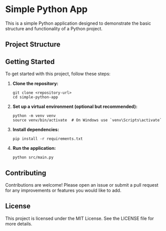 # Simple Python App

This is a simple Python application designed to demonstrate the basic structure and functionality of a Python project. 

## Project Structure



## Getting Started

To get started with this project, follow these steps:

1. **Clone the repository:**
   ```
   git clone <repository-url>
   cd simple-python-app
   ```

2. **Set up a virtual environment (optional but recommended):**
   ```
   python -m venv venv
   source venv/bin/activate  # On Windows use `venv\Scripts\activate`
   ```

3. **Install dependencies:**
   ```
   pip install -r requirements.txt
   ```

4. **Run the application:**
   ```
   python src/main.py
   ```

## Contributing

Contributions are welcome! Please open an issue or submit a pull request for any improvements or features you would like to add.

## License

This project is licensed under the MIT License. See the LICENSE file for more details.
